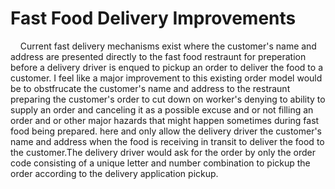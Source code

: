 # Fast Food Delivery Improvements
<p>
 &nbsp&nbsp&nbsp  Current fast delivery mechanisms exist where the customer's name and address are presented directly to the fast food restraunt for preperation before a delivery driver is enqued to pickup an order to deliver the food to a customer. I feel like a major improvement to this existing order model would be to obstfrucate the customer's name and address to the restraunt preparing the customer's 
order to cut down on worker's denying to ability to supply an order and canceling it as a possible excuse and or not filling an order and or other major hazards 
that might happen sometimes during fast food being prepared. here and only allow the delivery driver the customer's name and address when the food is receiving in 
transit to deliver the food to the customer.The delivery driver would ask for the order by only the order code consisting of a unique letter and number combination to pickup the order according to the delivery application pickup.
</p>
